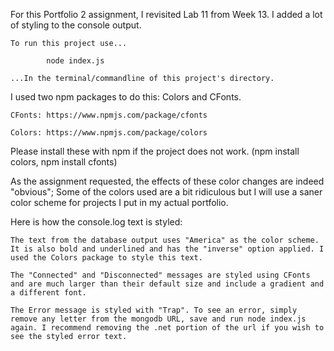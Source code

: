 For this Portfolio 2 assignment, I revisited  Lab 11 from Week 13. I added a lot of styling to the console output. 

	To run this project use...
			
			node index.js

	...In the terminal/commandline of this project's directory.

I used two npm packages to do this: Colors and CFonts.

    CFonts: https://www.npmjs.com/package/cfonts

    Colors: https://www.npmjs.com/package/colors

Please install these with npm if the project does not work. (npm install colors, npm install cfonts)

As the assignment requested, the effects of these color changes are indeed "obvious";
Some of the colors used are a bit ridiculous but I will use a saner color scheme for projects I put in my actual portfolio.

Here is how the console.log text is styled:

    The text from the database output uses "America" as the color scheme. It is also bold and underlined and has the "inverse" option applied. I used the Colors package to style this text.
    
    The "Connected" and "Disconnected" messages are styled using CFonts and are much larger than their default size and include a gradient and a different font.
    
    The Error message is styled with "Trap". To see an error, simply remove any letter from the mongodb URL, save and run node index.js again. I recommend removing the .net portion of the url if you wish to see the styled error text.
